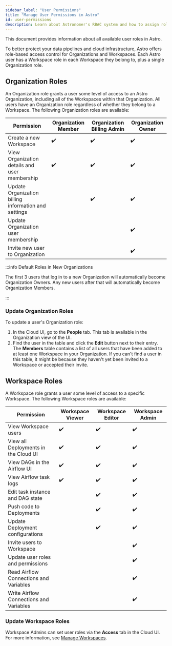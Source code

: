 ```yaml
---
sidebar_label: "User Permissions"
title: "Manage User Permissions in Astro"
id: user-permissions
description: Learn about Astronomer's RBAC system and how to assign roles to users.
---
```


This document provides information about all available user roles in Astro.

To better protect your data pipelines and cloud infrastructure, Astro offers role-based access control for Organizations and Workspaces. Each Astro user has a Workspace role in each Workspace they belong to, plus a single Organization role.

## Organization Roles

An Organization role grants a user some level of access to an Astro Organization, including all of the Workspaces within that Organization. All users have an Organization role regardless of whether they belong to a Workspace. The following Organization roles are available:

| Permission                                          | **Organization Member** | **Organization Billing Admin** | **Organization Owner** |
| --------------------------------------------------- | ----------------------- | ------------------------------ | ---------------------- |
| Create a new Workspace                              | ✔️                      | ✔️                             | ✔️                     |
| View Organization details and user membership       | ✔️                      | ✔️                             | ✔️                     |
| Update Organization billing information and settings          |                         | ✔️                             | ✔️                     |
| Update Organization user membership |                         |                                | ✔️                     |
| Invite new user to Organization       |                       |                              | ✔️                     |

:::info Default Roles in New Organizations

The first 3 users that log in to a new Organization will automatically become Organization Owners. Any new users after that will automatically become Organization Members.

:::

### Update Organization Roles

To update a user's Organization role:

1. In the Cloud UI, go to the **People** tab. This tab is available in the Organization view of the UI.
2. Find the user in the table and click the **Edit** button next to their entry. The **Members** table contains a list of all users that have been added to at least one Workspace in your Organization. If you can't find a user in this table, it might be because they haven't yet been invited to a Workspace or accepted their invite.

## Workspace Roles

A Workspace role grants a user some level of access to a specific Workspace. The following Workspace roles are available:

| Permission                              | **Workspace Viewer** | **Workspace Editor** | **Workspace Admin** |
|-----------------------------------------| -------------------- | -------------------- | ------------------- |
| View Workspace users                    | ✔️                   | ✔️                   | ✔️                  |
| View all Deployments in the Cloud UI    | ✔️                   | ✔️                   | ✔️                  |
| View DAGs in the Airflow UI             | ✔️                   | ✔️                   | ✔️                  |
| View Airflow task logs                  | ✔️                   | ✔️                   | ✔️                  |
| Edit task instance and DAG state        |                      | ✔️                   | ✔️                  |  
| Push code to Deployments                |                      | ✔️                   | ✔️                  |
| Update Deployment configurations        |                      | ✔️                   | ✔️                  |
| Invite users to Workspace               |                      |                      | ✔️                   |
| Update user roles and permissions       |                      |                      | ✔️                  |
| Read Airflow Connections and Variables  |                      |                      | ✔️                  |
| Write Airflow Connections and Variables |                      |                      | ✔️                  |

### Update Workspace Roles

Workspace Admins can set user roles via the **Access** tab in the Cloud UI. For more information, see [Manage Workspaces](manage-workspaces.md#manage-workspace-users).
